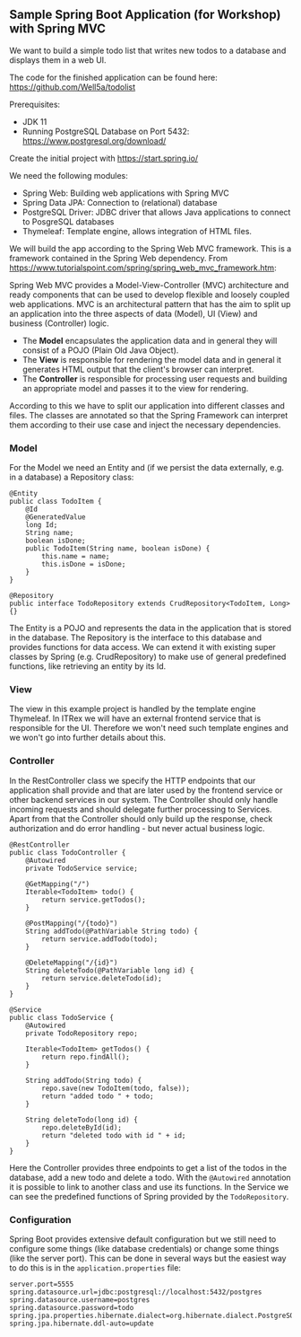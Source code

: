 ## Sample Spring Boot Application (for Workshop) with Spring MVC

We want to build a simple todo list that writes new todos to a database and displays them in a web UI.

The code for the finished application can be found here: https://github.com/Well5a/todolist

Prerequisites:
* JDK 11
* Running PostgreSQL Database on Port 5432: https://www.postgresql.org/download/

Create the initial project with https://start.spring.io/

We need the following modules:
* Spring Web: Building web applications with Spring MVC
* Spring Data JPA: Connection to (relational) database
* PostgreSQL Driver: JDBC driver that allows Java applications to connect to PosgreSQL databases
* Thymeleaf: Template engine, allows integration of HTML files.

We will build the app according to the Spring Web MVC framework. This is a framework contained in the Spring Web dependency. From https://www.tutorialspoint.com/spring/spring_web_mvc_framework.htm:

Spring Web MVC provides a Model-View-Controller (MVC) architecture and ready components that can be used to develop flexible and loosely coupled web applications. MVC is an architectural pattern that has the aim to split up an application into the three aspects of data (Model), UI (View) and business (Controller) logic.
* The **Model** encapsulates the application data and in general they will consist of a POJO (Plain Old Java Object).
* The **View** is responsible for rendering the model data and in general it generates HTML output that the client's browser can interpret.
* The **Controller** is responsible for processing user requests and building an appropriate model and passes it to the view for rendering.

According to this we have to split our application into different classes and files. The classes are annotated so that the Spring Framework can interpret them according to their use case and inject the necessary dependencies.

### Model

For the Model we need an Entity and (if we persist the data externally, e.g. in a database) a Repository class:

```
@Entity
public class TodoItem {
    @Id
    @GeneratedValue
    long Id;
    String name;
    boolean isDone;
    public TodoItem(String name, boolean isDone) {
        this.name = name;
        this.isDone = isDone;
    }
}
```

```
@Repository
public interface TodoRepository extends CrudRepository<TodoItem, Long> {}
```

The Entity is a POJO and represents the data in the application that is stored in the database. The Repository is the interface to this database and provides functions for data access. We can extend it with existing super classes by Spring (e.g. CrudRepository) to make use of general predefined functions, like retrieving an entity by its Id.

### View

The view in this example project is handled by the template engine Thymeleaf. In ITRex we will have an external frontend service that is responsible for the UI. Therefore we won't need such template engines and we won't go into further details about this.

### Controller

In the RestController class we specify the HTTP endpoints that our application shall provide and that are later used by the frontend service or other backend services in our system. The Controller should only handle incoming requests and should delegate further processing to Services. Apart from that the Controller should only build up the response, check authorization and do error handling - but never actual business logic.

```
@RestController
public class TodoController {
    @Autowired
    private TodoService service;

    @GetMapping("/")
    Iterable<TodoItem> todo() {
        return service.getTodos();
    }

    @PostMapping("/{todo}")
    String addTodo(@PathVariable String todo) {
        return service.addTodo(todo);
    }

    @DeleteMapping("/{id}")
    String deleteTodo(@PathVariable long id) {
        return service.deleteTodo(id);
    }
}
```

```
@Service
public class TodoService {
    @Autowired
    private TodoRepository repo;

    Iterable<TodoItem> getTodos() {
        return repo.findAll();
    }

    String addTodo(String todo) {
        repo.save(new TodoItem(todo, false));
        return "added todo " + todo;
    }

    String deleteTodo(long id) {
        repo.deleteById(id);
        return "deleted todo with id " + id;
    }
}
```
Here the Controller provides three endpoints to get a list of the todos in the database, add a new todo and delete a todo. With the `@Autowired` annotation it is possible to link to another class and use its functions. In the Service we can see the predefined functions of Spring provided by the `TodoRepository`.

### Configuration

Spring Boot provides extensive default configuration but we still need to configure some things (like database credentials) or change some things (like the server port). This can be done in several ways but the easiest way to do this is in the `application.properties` file:

```
server.port=5555
spring.datasource.url=jdbc:postgresql://localhost:5432/postgres
spring.datasource.username=postgres
spring.datasource.password=todo
spring.jpa.properties.hibernate.dialect=org.hibernate.dialect.PostgreSQLDialect
spring.jpa.hibernate.ddl-auto=update
```
